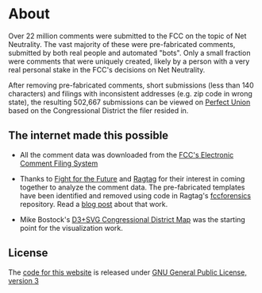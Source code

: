 # About

Over 22 million comments were submitted to the FCC on the
topic of Net Neutrality.  The vast majority of these were
pre-fabricated comments, submitted by both real people and
automated "bots".  Only a small fraction were comments that
were uniquely created, likely by a person with a very real
personal stake in the FCC's decisions on Net Neutrality.

After removing pre-fabricated comments, short submissions (less than
140 characters) and filings with inconsistent addresses (e.g. zip
code in wrong state), the resulting 502,667 submissions can be
viewed on [Perfect Union](https://perfectunion-74390256d772.herokuapp.com/) based on the
Congressional District the filer resided in.

## The internet made this possible

- All the comment data was downloaded from the [FCC's Electronic Comment
  Filing System](https://www.fcc.gov/ecfs/)
  
- Thanks to [Fight for the Future](https://www.fightforthefuture.org) and
  [Ragtag](https://ragtag.org) for their interest in coming together to analyze
  the comment data.  The pre-fabricated templates have been identified and
  removed using code in Ragtag's
  [fccforensics](https://github.com/RagtagOpen/fccforensics) repository.  Read a
  [blog post](https://medium.com/ragtag-notes/bot-or-not-verifying-public-comments-on-net-neutrality-8c77ee54a02e)
  about that work.

- Mike Bostock's
  [D3+SVG Congressional District Map](https://bl.ocks.org/mbostock/4657115)
  was the starting point for the visualization work.

## License

The [code for this website](https://github.com/chrisroat/perfectunion) is
released under
[GNU General Public License, version 3](https://opensource.org/licenses/GPL-3.0)
